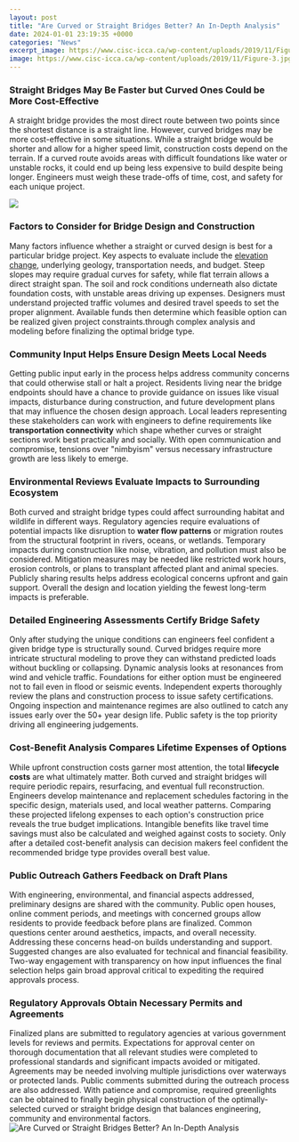 ```yaml
---
layout: post
title: "Are Curved or Straight Bridges Better? An In-Depth Analysis"
date: 2024-01-01 23:19:35 +0000
categories: "News"
excerpt_image: https://www.cisc-icca.ca/wp-content/uploads/2019/11/Figure-3.jpg
image: https://www.cisc-icca.ca/wp-content/uploads/2019/11/Figure-3.jpg
---
```


### Straight Bridges May Be Faster but Curved Ones Could be More Cost-Effective  
A straight bridge provides the most direct route between two points since the shortest distance is a straight line. However, curved bridges may be more cost-effective in some situations. While a straight bridge would be shorter and allow for a higher speed limit, construction costs depend on the terrain. If a curved route avoids areas with difficult foundations like water or unstable rocks, it could end up being less expensive to build despite being longer. Engineers must weigh these trade-offs of time, cost, and safety for each unique project.

![](http://2.bp.blogspot.com/_9Zf9PUiabGE/TMbT0c-WhfI/AAAAAAAAAEs/uXCB948yT8A/s1600/NanningConcept-06.jpg)
### Factors to Consider for Bridge Design and Construction  
Many factors influence whether a straight or curved design is best for a particular bridge project. Key aspects to evaluate include the [elevation change](https://thetopnews.github.io/How-to-Successfully-Customize-Your-Minecraft-Skin/), underlying geology, transportation needs, and budget. Steep slopes may require gradual curves for safety, while flat terrain allows a direct straight span. The soil and rock conditions underneath also dictate foundation costs, with unstable areas driving up expenses. Designers must understand projected traffic volumes and desired travel speeds to set the proper alignment. Available funds then determine which feasible option can be realized given project constraints.through complex analysis and modeling before finalizing the optimal bridge type.
### Community Input Helps Ensure Design Meets Local Needs
Getting public input early in the process helps address community concerns that could otherwise stall or halt a project. Residents living near the bridge endpoints should have a chance to provide guidance on issues like visual impacts, disturbance during construction, and future development plans that may influence the chosen design approach. Local leaders representing these stakeholders can work with engineers to define requirements like **transportation connectivity** which shape whether curves or straight sections work best practically and socially. With open communication and compromise, tensions over "nimbyism" versus necessary infrastructure growth are less likely to emerge.
### Environmental Reviews Evaluate Impacts to Surrounding Ecosystem
Both curved and straight bridge types could affect surrounding habitat and wildlife in different ways. Regulatory agencies require evaluations of potential impacts like disruption to **water flow patterns** or migration routes from the structural footprint in rivers, oceans, or wetlands. Temporary impacts during construction like noise, vibration, and pollution must also be considered. Mitigation measures may be needed like restricted work hours, erosion controls, or plans to transplant affected plant and animal species. Publicly sharing results helps address ecological concerns upfront and gain support. Overall the design and location yielding the fewest long-term impacts is preferable.
### Detailed Engineering Assessments Certify Bridge Safety  
Only after studying the unique conditions can engineers feel confident a given bridge type is structurally sound. Curved bridges require more intricate structural modeling to prove they can withstand predicted loads without buckling or collapsing. Dynamic analysis looks at resonances from wind and vehicle traffic. Foundations for either option must be engineered not to fail even in flood or seismic events. Independent experts thoroughly review the plans and construction process to issue safety certifications. Ongoing inspection and maintenance regimes are also outlined to catch any issues early over the 50+ year design life. Public safety is the top priority driving all engineering judgements.
### Cost-Benefit Analysis Compares Lifetime Expenses of Options 
While upfront construction costs garner most attention, the total **lifecycle costs** are what ultimately matter. Both curved and straight bridges will require periodic repairs, resurfacing, and eventual full reconstruction. Engineers develop maintenance and replacement schedules factoring in the specific design, materials used, and local weather patterns. Comparing these projected lifelong expenses to each option's construction price reveals the true budget implications. Intangible benefits like travel time savings must also be calculated and weighed against costs to society. Only after a detailed cost-benefit analysis can decision makers feel confident the recommended bridge type provides overall best value. 
### Public Outreach Gathers Feedback on Draft Plans
With engineering, environmental, and financial aspects addressed, preliminary designs are shared with the community. Public open houses, online comment periods, and meetings with concerned groups allow residents to provide feedback before plans are finalized. Common questions center around aesthetics, impacts, and overall necessity. Addressing these concerns head-on builds understanding and support. Suggested changes are also evaluated for technical and financial feasibility. Two-way engagement with transparency on how input influences the final selection helps gain broad approval critical to expediting the required approvals process.
### Regulatory Approvals Obtain Necessary Permits and Agreements
Finalized plans are submitted to regulatory agencies at various government levels for reviews and permits. Expectations for approval center on thorough documentation that all relevant studies were completed to professional standards and significant impacts avoided or mitigated. Agreements may be needed involving multiple jurisdictions over waterways or protected lands. Public comments submitted during the outreach process are also addressed. With patience and compromise, required greenlights can be obtained to finally begin physical construction of the optimally-selected curved or straight bridge design that balances engineering, community and environmental factors.
![Are Curved or Straight Bridges Better? An In-Depth Analysis](https://www.cisc-icca.ca/wp-content/uploads/2019/11/Figure-3.jpg)